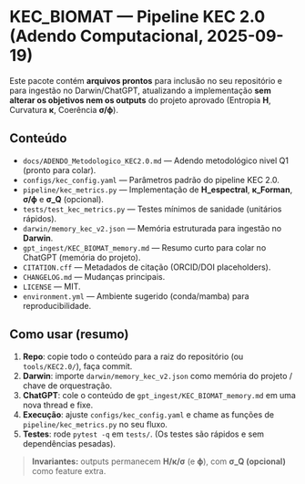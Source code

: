 # KEC_BIOMAT — Pipeline KEC 2.0 (Adendo Computacional, 2025-09-19)

Este pacote contém **arquivos prontos** para inclusão no seu repositório e para ingestão no
Darwin/ChatGPT, atualizando a implementação **sem alterar os objetivos nem os outputs** do
projeto aprovado (Entropia **H**, Curvatura **κ**, Coerência **σ/ϕ**).

## Conteúdo
- `docs/ADENDO_Metodologico_KEC2.0.md` — Adendo metodológico nivel Q1 (pronto para colar).
- `configs/kec_config.yaml` — Parâmetros padrão do pipeline KEC 2.0.
- `pipeline/kec_metrics.py` — Implementação de **H_espectral**, **κ_Forman**, **σ/ϕ** e **σ_Q** (opcional).
- `tests/test_kec_metrics.py` — Testes mínimos de sanidade (unitários rápidos).
- `darwin/memory_kec_v2.json` — Memória estruturada para ingestão no **Darwin**.
- `gpt_ingest/KEC_BIOMAT_memory.md` — Resumo curto para colar no ChatGPT (memória do projeto).
- `CITATION.cff` — Metadados de citação (ORCID/DOI placeholders).
- `CHANGELOG.md` — Mudanças principais.
- `LICENSE` — MIT.
- `environment.yml` — Ambiente sugerido (conda/mamba) para reproducibilidade.

## Como usar (resumo)
1. **Repo**: copie todo o conteúdo para a raiz do repositório (ou `tools/KEC2.0/`), faça commit.
2. **Darwin**: importe `darwin/memory_kec_v2.json` como memória do projeto / chave de orquestração.
3. **ChatGPT**: cole o conteúdo de `gpt_ingest/KEC_BIOMAT_memory.md` em uma nova thread e fixe.
4. **Execução**: ajuste `configs/kec_config.yaml` e chame as funções de `pipeline/kec_metrics.py` no seu fluxo.
5. **Testes**: rode `pytest -q` em `tests/`. (Os testes são rápidos e sem dependências pesadas).

> **Invariantes:** outputs permanecem **H/κ/σ** (e **ϕ**), com **σ_Q (opcional)** como feature extra.
